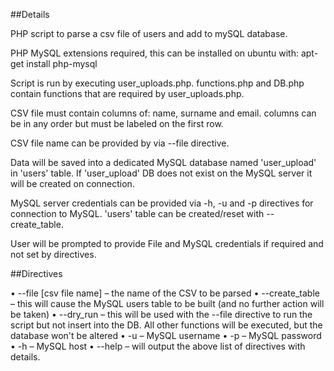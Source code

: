 ##Details

PHP script to parse a csv file of users and add to mySQL database.

PHP MySQL extensions required, this can be installed on ubuntu with:
    apt-get install php-mysql

Script is run by executing user_uploads.php.
functions.php and DB.php contain functions that are required by user_uploads.php.

CSV file must contain columns of: name, surname and email. columns can be in any order but must be labeled on the first row.

CSV file name can be provided by via --file directive.

Data will be saved into a dedicated MySQL database named 'user_upload' in 'users' table. If 'user_upload' DB does not exist on the MySQL server it will be created on connection.

MySQL server credentials can be provided via -h, -u and -p directives for connection to MySQL.
'users' table can be created/reset with --create_table.

User will be prompted to provide File and MySQL credentials if required and not set by directives.

##Directives

• --file [csv file name] – the name of the CSV to be parsed
• --create_table – this will cause the MySQL users table to be built (and no further action will be taken)
• --dry_run – this will be used with the --file directive to run the script but not insert into the DB. All other functions will be executed, but the database won't be altered
• -u – MySQL username
• -p – MySQL password
• -h – MySQL host
• --help – will output the above list of directives with details.